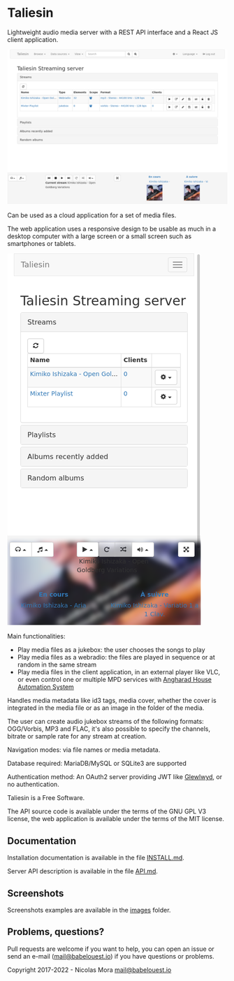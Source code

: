 # Taliesin

Lightweight audio media server with a REST API interface and a React JS client application.

![example snapshot](https://github.com/babelouest/taliesin/raw/master/docs/images/dashboard.png)

Can be used as a cloud application for a set of media files.

The web application uses a responsive design to be usable as much in a desktop computer with a large screen or a small screen such as smartphones or tablets.

![Dashboard small screen](https://github.com/babelouest/taliesin/raw/master/docs/images/dashboard-smartphone.png)

Main functionalities:
- Play media files as a jukebox: the user chooses the songs to play
- Play media files as a webradio: the files are played in sequence or at random in the same stream
- Play media files in the client application, in an external player like VLC, or even control one or multiple MPD services with [Angharad House Automation System](https://github.com/babelouest/angharad)

Handles media metadata like id3 tags, media cover, whether the cover is integrated in the media file or as an image in the folder of the media.

The user can create audio jukebox streams of the following formats: OGG/Vorbis, MP3 and FLAC, it's also possible to specify the channels, bitrate or sample rate for any stream at creation.

Navigation modes: via file names or media metadata.

Database required: MariaDB/MySQL or SQLite3 are supported

Authentication method: An OAuth2 server providing JWT like [Glewlwyd](https://github.com/babelouest/glewlwyd), or no authentication.

Taliesin is a Free Software.

The API source code is available under the terms of the GNU GPL V3 license, the web application is available under the terms of the MIT license.

## Documentation

Installation documentation is available in the file [INSTALL.md](https://github.com/babelouest/taliesin/blob/master/docs/INSTALL.md).

Server API description is available in the file [API.md](https://github.com/babelouest/taliesin/blob/master/docs/API.md).

## Screenshots

Screenshots examples are available in the [images](https://github.com/babelouest/taliesin/tree/master/docs/images) folder.

## Problems, questions?

Pull requests are welcome if you want to help, you can open an issue or send an e-mail (mail@babelouest.io) if you have questions or problems.

Copyright 2017-2022 - Nicolas Mora <mail@babelouest.io>
